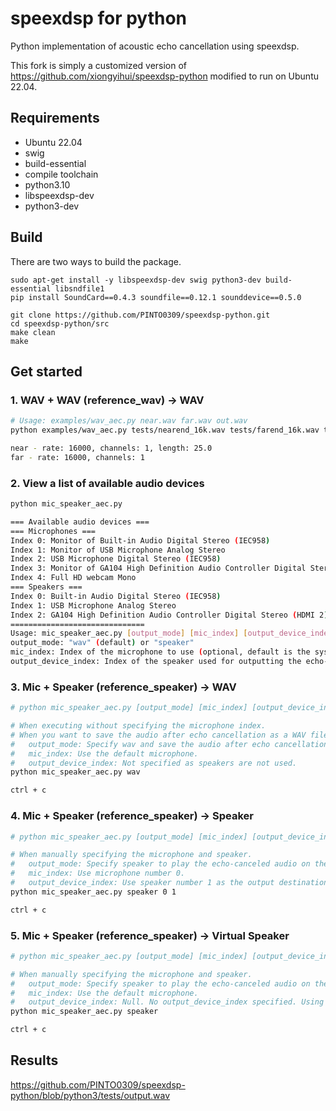 speexdsp for python
===================

Python implementation of acoustic echo cancellation using speexdsp.

This fork is simply a customized version of https://github.com/xiongyihui/speexdsp-python modified to run on Ubuntu 22.04.

## Requirements
+ Ubuntu 22.04
+ swig
+ build-essential
+ compile toolchain
+ python3.10
+ libspeexdsp-dev
+ python3-dev

## Build
There are two ways to build the package.

```
sudo apt-get install -y libspeexdsp-dev swig python3-dev build-essential libsndfile1
pip install SoundCard==0.4.3 soundfile==0.12.1 sounddevice==0.5.0

git clone https://github.com/PINTO0309/speexdsp-python.git
cd speexdsp-python/src
make clean
make
```

## Get started
### 1. WAV + WAV (reference_wav) -> WAV
```bash
# Usage: examples/wav_aec.py near.wav far.wav out.wav
python examples/wav_aec.py tests/nearend_16k.wav tests/farend_16k.wav tests/output.wav

near - rate: 16000, channels: 1, length: 25.0
far - rate: 16000, channels: 1
```
### 2. View a list of available audio devices
```bash
python mic_speaker_aec.py

=== Available audio devices ===
=== Microphones ===
Index 0: Monitor of Built-in Audio Digital Stereo (IEC958)
Index 1: Monitor of USB Microphone Analog Stereo
Index 2: USB Microphone Digital Stereo (IEC958)
Index 3: Monitor of GA104 High Definition Audio Controller Digital Stereo (HDMI 2)
Index 4: Full HD webcam Mono
=== Speakers ===
Index 0: Built-in Audio Digital Stereo (IEC958)
Index 1: USB Microphone Analog Stereo
Index 2: GA104 High Definition Audio Controller Digital Stereo (HDMI 2)
==============================
Usage: mic_speaker_aec.py [output_mode] [mic_index] [output_device_index]
output_mode: "wav" (default) or "speaker"
mic_index: Index of the microphone to use (optional, default is the system default microphone)
output_device_index: Index of the speaker used for outputting the echo-cancelled audio
```
### 3. Mic + Speaker (reference_speaker) -> WAV
```bash
# python mic_speaker_aec.py [output_mode] [mic_index] [output_device_index]

# When executing without specifying the microphone index.
# When you want to save the audio after echo cancellation as a WAV file.
#   output_mode: Specify wav and save the audio after echo cancellation to echo_cancelled_output.wav.
#   mic_index: Use the default microphone.
#   output_device_index: Not specified as speakers are not used.
python mic_speaker_aec.py wav

ctrl + c
```
### 4. Mic + Speaker (reference_speaker) -> Speaker
```bash
# python mic_speaker_aec.py [output_mode] [mic_index] [output_device_index]

# When manually specifying the microphone and speaker.
#   output_mode: Specify speaker to play the echo-canceled audio on the speaker.
#   mic_index: Use microphone number 0.
#   output_device_index: Use speaker number 1 as the output destination.
python mic_speaker_aec.py speaker 0 1

ctrl + c
```
### 5. Mic + Speaker (reference_speaker) -> Virtual Speaker
```bash
# python mic_speaker_aec.py [output_mode] [mic_index] [output_device_index]

# When manually specifying the microphone and speaker.
#   output_mode: Specify speaker to play the echo-canceled audio on the speaker.
#   mic_index: Use the default microphone.
#   output_device_index: Null. No output_device_index specified. Using a virtual speaker as the default output.
python mic_speaker_aec.py speaker

ctrl + c
```

## Results
https://github.com/PINTO0309/speexdsp-python/blob/python3/tests/output.wav
